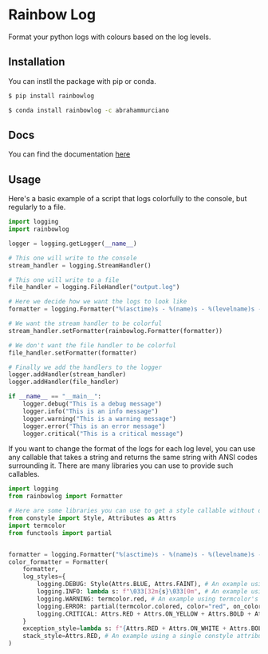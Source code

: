 # Rainbow Log

Format your python logs with colours based on the log levels.

## Installation

You can instll the package with pip or conda.
```sh
$ pip install rainbowlog
```
```sh
$ conda install rainbowlog -c abrahammurciano
```

## Docs

You can find the documentation [here](https://abrahammurciano.github.io/rainbowlog/rainbowlog)

## Usage

Here's a basic example of a script that logs colorfully to the console, but regularly to a file.

```python
import logging
import rainbowlog

logger = logging.getLogger(__name__)

# This one will write to the console
stream_handler = logging.StreamHandler()

# This one will write to a file
file_handler = logging.FileHandler("output.log")

# Here we decide how we want the logs to look like
formatter = logging.Formatter("%(asctime)s - %(name)s - %(levelname)s - %(message)s")

# We want the stream handler to be colorful
stream_handler.setFormatter(rainbowlog.Formatter(formatter))

# We don't want the file handler to be colorful
file_handler.setFormatter(formatter)

# Finally we add the handlers to the logger
logger.addHandler(stream_handler)
logger.addHandler(file_handler)

if __name__ == "__main__":
	logger.debug("This is a debug message")
	logger.info("This is an info message")
	logger.warning("This is a warning message")
	logger.error("This is an error message")
	logger.critical("This is a critical message")
```

If you want to change the format of the logs for each log level, you can use any callable that takes a string and returns the same string with ANSI codes surrounding it. There are many libraries you can use to provide such callables.

```py
import logging
from rainbowlog import Formatter

# Here are some libraries you can use to get a style callable without dealing with ANSI codes
from constyle import Style, Attributes as Attrs
import termcolor
from functools import partial


formatter = logging.Formatter("%(asctime)s - %(name)s - %(levelname)s - %(message)s")
color_formatter = Formatter(
	formatter,
	log_styles={
		logging.DEBUG: Style(Attrs.BLUE, Attrs.FAINT), # An example using constyle
		logging.INFO: lambda s: f"\033[32m{s}\033[0m", # An example using lambdas
		logging.WARNING: termcolor.red, # An example using termcolor's predifined functions
		logging.ERROR: partial(termcolor.colored, color="red", on_color="on_white", attrs=["bold"]), # An example using functools.partial
		logging.CRITICAL: Attrs.RED + Attrs.ON_YELLOW + Attrs.BOLD + Attrs.UNDERLINE, # An example using constyle's added attributes
	}
	exception_style=lambda s: f"{Attrs.RED + Attrs.ON_WHITE + Attrs.BOLD}{s}{Attrs.RESET}" # An example using lambdas and constyle,
	stack_style=Attrs.RED, # An example using a single constyle attribute
)
```